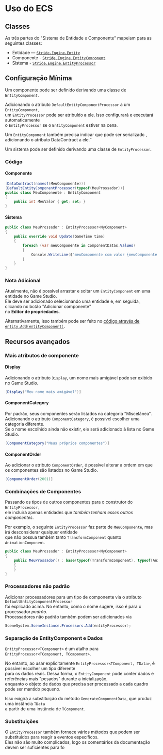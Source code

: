 # Uso do ECS

## Classes

As três partes do "Sistema de Entidade e Componente" mapeiam para as seguintes classes:

- Entidade — [`Stride.Engine.Entity`](https://doc.stride3d.net/latest/en/api/Stride.Engine.Entity.html)
- Componente - [`Stride.Engine.EntityComponent`](https://doc.stride3d.net/latest/en/api/Stride.Engine.EntityComponent.html)
- Sistema - [`Stride.Engine.EntityProcessor`](https://doc.stride3d.net/latest/en/api/Stride.Engine.EntityProcessor.html)


## Configuração Mínima

Um componente pode ser definido derivando uma classe de `EntityComponent`.

Adicionando o atributo `DefaultEntityComponentProcessor` a um `EntityComponent`,   
um `EntityProcessor` pode ser atribuído a ele. Isso configurará e executará automaticamente  
o `EntityProcessor` se o `EntityComponent` estiver na cena.

Um `EntityComponent` também precisa indicar que pode ser serializado  , 
adicionando o atributo DataContract a ele.``

Um sistema pode ser definido derivando uma classe de `EntityProcessor`.


### Código

#### Componente
```csharp
[DataContract(nameof(MeuComponente))]
[DefaultEntityComponentProcessor(typeof(MeuProssador))]
public class MeuComponente : EntityComponent
{
    public int MeuValor { get; set; }
}
```

#### Sistema
```csharp
public class MeuProssador : EntityProcessor<MyComponent>
{
    public override void Update(GameTime time)
    {
        foreach (var meuComponente in ComponentDatas.Values)
        {
            Console.WriteLine($"meuComponente com valor {meuComponente.MeuValor} em {time.Total.TotalSeconds}");
        }
    }
}
```

### Nota Adicional
Atualmente, não é possivel arrastar e soltar um `EntityComponent` em uma entidade no Game Studio.  
Ele deve ser adicionado selecionando uma entidade e, em seguida, clicando no botão "Adicionar componente"  
no **Editor de propriedades**.

Alternativamente, isso também pode ser feito no [código através de `entity.Add(entityComponent)`](https://doc.stride3d.net/latest/en/api/Stride.Engine.Entity.html#Stride_Engine_Entity_Add_Stride_Engine_EntityComponent_).


## Recursos avançados

### Mais atributos de componente

#### Display
Adicionando o atributo `Display`, um nome mais amigável pode ser exibido no Game Studio.
```csharp
[Display("Meu nome mais amigável")]
```

#### ComponentCategory
Por padrão, seus componentes serão listados na categoria "Miscelânea".  
Adicionando o atributo `ComponentCategory`, é possível escolher uma categoria diferente.  
Se o nome escolhido ainda não existir, ele será adicionado à lista no Game Studio.
```csharp
[ComponentCategory("Meus próprios componentes")]
```

#### ComponentOrder
Ao adicionar o atributo `ComponentOrder`, é possível alterar a ordem em que   
os componentes são listados no Game Studio.
```csharp
[ComponentOrder(2001)]
```


### Combinações de Componentes
Passando os tipos de outros componentes para o construtor do `EntityProcessor`,  
ele incluirá apenas entidades que _também tenham esses outros componentes_.

Por exemplo, o seguinte `EntityProcessor` faz parte de `MeuComponente`, mas irá desconsiderar qualquer entidade  
que não possua também tanto `TransformComponent` quanto `AnimationComponent`.

```csharp
public class MeuProssador : EntityProcessor<MyComponent>
{
    public MeuProssador() : base(typeof(TransformComponent), typeof(AnimationComponent))
    {
    }
}
```


### Processadores não padrão
Adicionar processadores para um tipo de componente via o atributo `DefaultEntityComponentProcessor`  
foi explicado acima. No entanto, como o nome sugere, isso é para o processador _padrão_.  
Processadores não padrão também podem ser adicionados via
```csharp
SceneSystem.SceneInstance.Processors.Add(entityProcessor);
```


### Separação de EntityComponent e Dados

`EntityProcessor<TComponent>` é um atalho para `EntityProcessor<TComponent, TComponent>`. 

No entanto, ao usar explicitamente `EntityProcessor<TComponent, TData>`, é possível escolher um tipo diferente  
para os dados reais. Dessa forma, o `EntityComponent` pode conter dados e referências mais "pesados" durante a inicialização,  
enquanto o objeto de dados que precisa ser processado a cada quadro pode ser mantido pequeno.

Isso exigirá a substituição do método `GenerateComponentData`, que produz uma instância `TData`  
a partir de uma instância de `TComponent`.

### Substituições
O `EntityProcessor` também fornece vários métodos que podem ser substituídos para reagir a eventos específicos.  
Eles não são muito complicados, logo os comentários da documentação devem ser suficientes para fo

